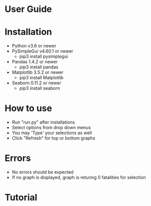 # User Guide

# Installation
- Python v3.6 or newer
- PySimpleGui v4.60.1 or newer
  - pip3 install pysimplegui
- Pandas 1.4.2 or newer
  - pip3 install pandas
- Matplotlib 3.5.2 or newer
  - pip3 install Matplotlib
- Seaborn 0.11.2 or newer
  - pip3 install seaborn

# How to use

- Run "run.py" after installations
- Select options from drop down menus
- You may 'Type' your selections as well
- Click "Refresh" for top or bottom graphs

# Errors

- No errors should be expected
- If no graph is displayed, graph is returing 0 fatalities for selection

# Tutorial


